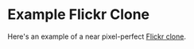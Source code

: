 # Example Flickr Clone

Here's an example of a near pixel-perfect [Flickr clone].

[Flickr Clone]: https://github.com/fairy-scary/pixel-perfect-flickr
